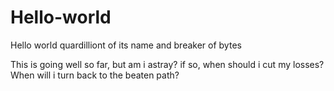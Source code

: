 # Hello-world
Hello world quardilliont of its name and breaker of bytes

This is going well so far, but am i astray?
if so, when should i cut my losses? When will i turn back to the beaten path?
